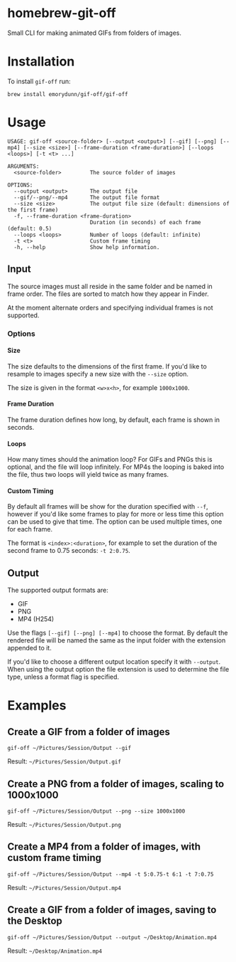 # homebrew-git-off

Small CLI for making animated GIFs from folders of images.

# Installation

To install `gif-off` run:

```shell
brew install emorydunn/gif-off/gif-off
```

# Usage

```
USAGE: gif-off <source-folder> [--output <output>] [--gif] [--png] [--mp4] [--size <size>] [--frame-duration <frame-duration>] [--loops <loops>] [-t <t> ...]

ARGUMENTS:
  <source-folder>         The source folder of images

OPTIONS:
  --output <output>       The output file
  --gif/--png/--mp4       The output file format
  --size <size>           The output file size (default: dimensions of the first frame)
  -f, --frame-duration <frame-duration>
                          Duration (in seconds) of each frame (default: 0.5)
  --loops <loops>         Number of loops (default: infinite)
  -t <t>                  Custom frame timing
  -h, --help              Show help information.
```

## Input

The source images must all reside in the same folder and be named in frame order. The files are sorted to match how they appear in Finder.

At the moment alternate orders and specifying individual frames is not supported.

### Options

#### Size

The size defaults to the dimensions of the first frame. If you'd like to resample to images specify a new size with the `--size` option.

The size is given in the format `<w>x<h>`, for example `1000x1000`.

#### Frame Duration

The frame duration defines how long, by default, each frame is shown in seconds.

#### Loops

How many times should the animation loop? For GIFs and PNGs this is optional, and the file will loop infinitely. For MP4s the looping is baked into the file, thus two loops will yield twice as many frames.

#### Custom Timing

By default all frames will be show for the duration specified with `--f`, however if you'd like some frames to play for more or less time this option can be used to give that time. The option can be used multiple times, one for each frame.

The format is `<index>:<duration>`, for example to set the duration of the second frame to 0.75 seconds: `-t 2:0.75`.

## Output

The supported output formats are:

- GIF
- PNG
- MP4 (H254)

Use the flags `[--gif] [--png] [--mp4]` to choose the format. By default the rendered file will be named the same as the input folder with the extension appended to it.

If you'd like to choose a different output location specify it with `--output`. When using the output option the file extension is used to determine the file type, unless a format flag is specified.

# Examples

## Create a GIF from a folder of images

```shell
gif-off ~/Pictures/Session/Output --gif
```

Result: `~/Pictures/Session/Output.gif`

## Create a PNG from a folder of images, scaling to 1000x1000

```shell
gif-off ~/Pictures/Session/Output --png --size 1000x1000
```

Result: `~/Pictures/Session/Output.png`

## Create a MP4 from a folder of images, with custom frame timing

```shell
gif-off ~/Pictures/Session/Output --mp4 -t 5:0.75-t 6:1 -t 7:0.75
```

Result: `~/Pictures/Session/Output.mp4`

## Create a GIF from a folder of images, saving to the Desktop

```shell
gif-off ~/Pictures/Session/Output --output ~/Desktop/Animation.mp4
```

Result: `~/Desktop/Animation.mp4`
